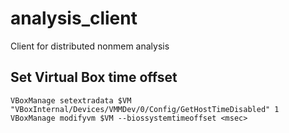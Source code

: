 # analysis_client
Client for distributed nonmem analysis

## Set Virtual Box time offset
```
VBoxManage setextradata $VM "VBoxInternal/Devices/VMMDev/0/Config/GetHostTimeDisabled" 1
VBoxManage modifyvm $VM --biossystemtimeoffset <msec>
```
